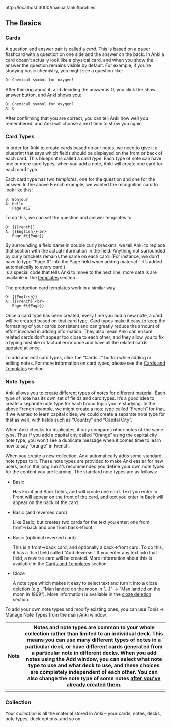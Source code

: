  http://localhost:3000/manual/anki#profiles 





## The Basics

### Cards

A question and answer pair is called a *card*. This is based on a paper flashcard with a question on one side and the answer on the back. In Anki a card doesn’t actually look like a physical card, and when you show the answer the question remains visible by default. For example, if you’re studying basic chemistry, you might see a question like:

```
Q: Chemical symbol for oxygen?
```

After thinking about it, and deciding the answer is O, you click the show answer button, and Anki shows you:

```
Q: Chemical symbol for oxygen?
A: O
```

After confirming that you are correct, you can tell Anki how well you remembered, and Anki will choose a next time to show you again.

### Card Types

In order for Anki to create cards based on our notes, we need to give it a blueprint that says which fields should be displayed on the front or back of each card. This blueprint is called a *card type*. Each type of note can have one or more card types; when you add a note, Anki will create one card for each card type.

Each card type has two *templates*, one for the question and one for the answer. In the above French example, we wanted the recognition card to look like this:

```
Q: Bonjour
A: Hello
   Page #12
```

To do this, we can set the question and answer templates to:

```
Q: {{French}}
A: {{English}}<br>
   Page #{{Page}}
```

By surrounding a field name in double curly brackets, we tell Anki to replace that section with the actual information in the field. Anything not surrounded by curly brackets remains the same on each card. (For instance, we don’t have to type “Page #” into the Page field when adding material – it’s added automatically to every card.) <br> is a special code that tells Anki to move to the next line; more details are available in the [templates](https://apps.ankiweb.net/docs/manual.html#templates) section.

The production card templates work in a similar way:

```
Q: {{English}}
A: {{French}}<br>
   Page #{{Page}}
```

Once a card type has been created, every time you add a new note, a card will be created based on that card type. Card types make it easy to keep the formatting of your cards consistent and can greatly reduce the amount of effort involved in adding information. They also mean Anki can ensure related cards don’t appear too close to each other, and they allow you to fix a typing mistake or factual error once and have all the related cards updated at once.

To add and edit card types, click the “Cards…” button while adding or editing notes. For more information on card types, please see the [Cards and Templates](https://apps.ankiweb.net/docs/manual.html#templates) section.

### Note Types

Anki allows you to create different types of notes for different material. Each type of note has its own set of fields and card types. It’s a good idea to create a separate note type for each broad topic you’re studying. In the above French example, we might create a note type called “French” for that. If we wanted to learn capital cities, we could create a separate note type for that as well, with fields such as “Country” and “Capital City”.

When Anki checks for duplicates, it only compares other notes of the same type. Thus if you add a capital city called “Orange” using the capital city note type, you won’t see a duplicate message when it comes time to learn how to say “orange” in French.

When you create a new collection, Anki automatically adds some standard note types to it. These note types are provided to make Anki easier for new users, but in the long run it’s recommended you define your own note types for the content you are learning. The standard note types are as follows:

- Basic

  Has Front and Back fields, and will create one card. Text you enter in Front will appear on the front of the card, and text you enter in Back will appear on the back of the card.

- Basic (and reversed card)

  Like Basic, but creates two cards for the text you enter: one from front→back and one from back→front.

- Basic (optional reversed card)

  This is a front→back card, and optionally a back→front card. To do this, it has a third field called “Add Reverse.” If you enter any text into that field, a reverse card will be created. More information about this is available in the [Cards and Templates](https://apps.ankiweb.net/docs/manual.html#templates) section.

- Cloze

  A note type which makes it easy to select text and turn it into a cloze deletion (e.g., “Man landed on the moon in […]” → “Man landed on the moon in 1969”). More information is available in the [cloze deletion](https://apps.ankiweb.net/docs/manual.html#cloze) section.

To add your own note types and modify existing ones, you can use Tools → Manage Note Types from the main Anki window.

| Note | Notes and note types are common to your whole collection rather than limited to an individual deck. This means you can use many different types of notes in a particular deck, or have different cards generated from a particular note in different decks. When you add notes using the Add window, you can select what note type to use and what deck to use, and these choices are completely independent of each other. You can also change the note type of some notes [after you’ve already created them](https://apps.ankiweb.net/docs/manual.html#browsermisc). |
| ---- | ------------------------------------------------------------ |
|      |                                                              |

### Collection

Your *collection* is all the material stored in Anki – your cards, notes, decks, note types, deck options, and so on.